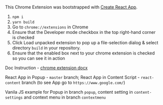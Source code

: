 This Chrome Extension was bootstrapped with [Create React App](https://github.com/facebookincubator/create-react-app).

1) ```npm i```
2) ```yarn build```
3) Go to ```chrome://extensions``` in Chrome
4) Ensure that the Developer mode checkbox in the top right-hand corner is checked
5) Click Load unpacked extension to pop up a file-selection dialog & select directory ```build``` in your repository.
6) Ensure that the enabled box next to your chrome extension is checked so you can see it in action

Doc Instruction - 
[chrome extension docx](https://github.com/FullStack-Academy-Kiev/react-chrome-extension/blob/master/chrome-extension-doc.docx)

React App in Popup - ```master``` branch;
React App in Content Script - ```react-content``` branch (to see App go to ```https://www.google.com/```)

Vanila JS example for Popup in branch ```popup```, content setting in ```content-settings``` and context menu in branch ```contextmenu```